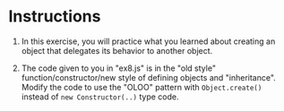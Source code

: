 # Instructions

1. In this exercise, you will practice what you learned about creating an object that delegates its behavior to another object.

2. The code given to you in "ex8.js" is in the "old style" function/constructor/new style of defining objects and "inheritance". Modify the code to use the "OLOO" pattern with `Object.create()` instead of `new Constructor(..)` type code.

